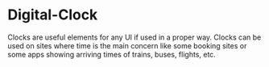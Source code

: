 # Digital-Clock
Clocks are useful elements for any UI if used in a proper way. Clocks can be used on sites where time is the main concern like some booking sites or some apps showing arriving times of trains, buses, flights, etc.


